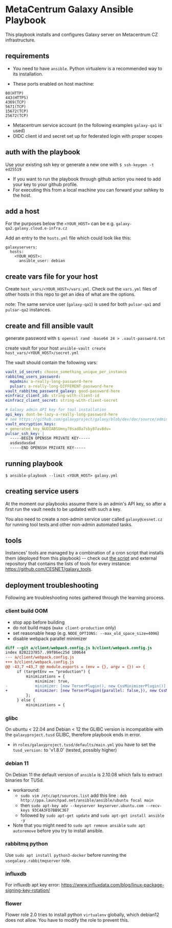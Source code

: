 # MetaCentrum Galaxy Ansible Playbook

This playbook installs and configures Galaxy server on Metacentrum CZ infrastructure.

## requirements

- You need to have `ansible`. Python virtualenv is a recommended way to its installation.

- These ports enabled on host machine:
```
80(HTTP)
443(HTTPS)
4369(TCP)
5671(TCP)
15672(TCP)
25672(TCP)
```

- Metacentrum service account (in the following examples `galaxy-qa1` is used)
- OIDC client id and secret set up for federated login with proper scopes

## auth with the playbook

Use your existing ssh key or generate a new one with `$ ssh-keygen -t ed25519`

- If you want to run the playbook through github action you need to add your key to your github profile.
- For executing this from a local machine you can forward your sshkey to the host.

## add a host

For the purposes below the `<YOUR_HOST>` can be e.g. `galaxy-qa2.galaxy.cloud.e-infra.cz`

Add an entry to the `hosts.yml` file which could look like this:

```
galaxyservers:
  hosts:
    <YOUR_HOST>:
      ansible_user: debian
```

## create vars file for your host

Create `host_vars/<YOUR_HOST>/vars.yml`.
Check out the `vars.yml` files of other hosts in this repo to get an idea of what are the options.

note: The same service user (`galaxy-qa1`) is used for both `pulsar-qa1` and `pulsar-qa2` instances.

## create and fill ansible vault

generate password with `$ openssl rand -base64 24 > .vault-password.txt`

create vault for your host `ansible-vault create host_vars/<YOUR_HOST>/secret.yml`

The vault should contain the following vars:

```yml
vault_id_secret: choose_something_unique_per_instance
rabbitmq_users_password:
  mqadmin: a-really-long-password-here
  pulsar: a-really-long-DIFFERENT-password-here
vault_rabbitmq_password_galaxy: good-password-here
einfracz_client_id: string-with-client-id
einfracz_client_secret: string-with-client-secret

# Galaxy admin API key for tool installation
api_key: dont-be-lazy-a-really-long-password-here
# see https://github.com/galaxyproject/galaxy/blob/dev/doc/source/admin/special_topics/vault.md
vault_encryption_keys:
- generated_key_NUDIABSUmny78sad8a7sby87av8dv=
pulsar_ssh_key: |
  -----BEGIN OPENSSH PRIVATE KEY-----
  asdasdasdad
  -----END OPENSSH PRIVATE KEY-----
```

## running playbook
`$ ansible-playbook --limit <YOUR_HOST> galaxy.yml`

## creating service users

At the moment our playbooks assume there is an admin's API key, so after a first run the vault needs to be updated with such a key.

You also need to create a non-admin service user called `galaxy@cesnet.cz` for running tool tests and other non-admin automated tasks.

## tools

Instances' tools are managed by a combination of a cron script that installs them (deployed from this playbook) -- check out [the script](templates/galaxy/cron/install_tools.sh.j2)
and external repository that contains the lists of tools for every instance: https://github.com/CESNET/galaxy_tools.

## deployment troubleshooting

Following are troubleshooting notes gathered through the learning process.


### client build OOM

- stop app before building
- do not build maps (`make client-production` only)
- set reasonable heap (e.g. `NODE_OPTIONS: --max_old_space_size=4096`)
- disable webpack parallel minimizer

```diff
diff --git a/client/webpack.config.js b/client/webpack.config.js
index 8202237857..99f86ec25d 100644
--- a/client/webpack.config.js
+++ b/client/webpack.config.js
@@ -43,7 +43,7 @@ module.exports = (env = {}, argv = {}) => {
     if (targetEnv == "production") {
         minimizations = {
             minimize: true,
-            minimizer: [new TerserPlugin(), new CssMinimizerPlugin()],
+            minimizer: [new TerserPlugin({parallel: false,}), new CssMinimizerPlugin()],
         };
     } else {
         minimizations = {
```


### glibc

On ubuntu < 22.04 and Debian < 12 the GLIBC version is incompatible with the ```galaxyproject.tusd``` GLIBC, therefore playbook ends in error.
- in `roles/galaxyproject.tusd/defaults/main.yml` you have to set the `tusd_version:` to 'v1.8.0' (tested, possibly higher)

### debian 11

On Debian 11 the default version of `ansible` is 2.10.08 which fails to extract binaries for TUSd.
- workaround:
  - `sudo vim /etc/apt/sources.list` add this line : `deb http://ppa.launchpad.net/ansible/ansible/ubuntu focal main`
  - then `sudo apt-key adv --keyserver keyserver.ubuntu.com --recv-keys 93C4A3FD7BB9C367`
  - followed by `sudo apt-get update` and `sudo apt-get install ansible -y`
- Note that you might need to `sudo apt remove ansible` `sudo apt autoremove` before you try to install ansible.

### rabbitmq python

Use `sudo apt install python3-docker` before running the `usegalaxy.rabbitmqserver` role.

### influxdb

For influxdb apt key error: https://www.influxdata.com/blog/linux-package-signing-key-rotation/

### flower

Flower role 2.0 tries to install python `virtualenv` globally, which debian12 does not allow. You have to modify the role to prevent this.
